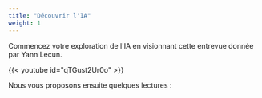 ```yaml
---
title: "Découvrir l'IA"
weight: 1
---
```


Commencez votre exploration de l'IA en visionnant cette entrevue donnée par Yann Lecun.

{{< youtube id="qTGust2Ur0o" >}}

Nous vous proposons ensuite quelques lectures :